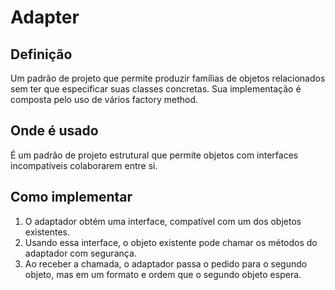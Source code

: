 # Adapter

## Definição

Um padrão de projeto que permite produzir famílias de objetos relacionados sem ter que especificar suas classes concretas. Sua implementação é composta pelo uso de vários factory method. 

## Onde é usado

É um padrão de projeto estrutural que permite objetos com interfaces incompatíveis colaborarem entre si.

## Como implementar

1. O adaptador obtém uma interface, compatível com um dos objetos existentes.
2. Usando essa interface, o objeto existente pode chamar os métodos do adaptador com segurança.
3. Ao receber a chamada, o adaptador passa o pedido para o segundo objeto, mas em um formato e ordem que o segundo objeto espera.